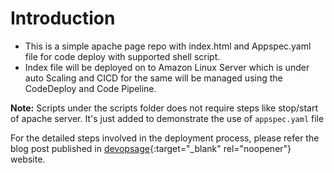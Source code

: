 # Introduction

- This is a simple apache page repo with index.html and Appspec.yaml file for code deploy with supported shell script.
- Index file will be deployed on to Amazon Linux Server which is under auto Scaling and CICD for the same will be managed using the CodeDeploy and Code Pipeline.

**Note:** Scripts under the scripts folder does not require steps like stop/start of apache server. It's just added to demonstrate the use of `appspec.yaml` file

For the detailed steps involved in the deployment process, please refer the blog post published in [devopsage](https://devopsage.com){:target="_blank" rel="noopener"} website.